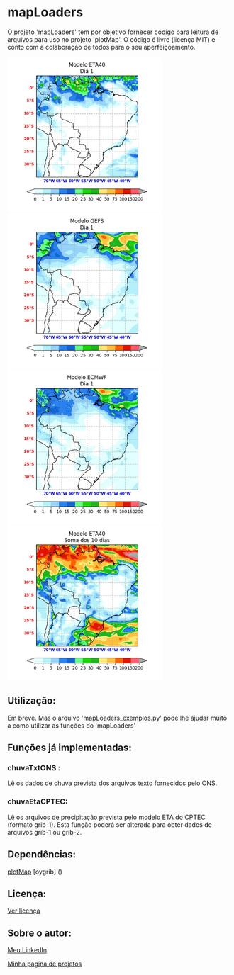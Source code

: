 # mapLoaders
O projeto 'mapLoaders' tem por objetivo fornecer código para leitura de arquivos para uso no projeto 'plotMap'.
O código é livre (licença MIT) e conto com a colaboração de todos para o seu aperfeiçoamento.

<img src="txtsONS/Saida/ETA40_fig_dia_1.jpg" width="350"> <img src="txtsONS/Saida/GEFS_fig_dia_1.jpg" width="350"> <img src="txtsONS/Saida/ECMWF_fig_dia_1.jpg" width="350"> <img src="txtsONS/Saida/ETA40_fig_total.jpg" width="350">



## Utilização:

Em breve. Mas o arquivo 'mapLoaders_exemplos.py' pode lhe ajudar muito a como utilizar as funções do 'mapLoaders'



## Funções já implementadas:

### chuvaTxtONS :
Lê os dados de chuva prevista dos arquivos texto fornecidos pelo ONS.

### chuvaEtaCPTEC:
Lê os arquivos de precipitação prevista pelo modelo ETA do CPTEC (formato grib-1). 
Esta função poderá ser alterada para obter dados de arquivos grib-1 ou grib-2.


## Dependências:

[plotMap](https://github.com/NelsonBittencourt/plotMap)
[oygrib] ()


## Licença:

[Ver licença](LICENSE)



## Sobre o autor:

[Meu LinkedIn](http://www.linkedin.com/in/nelsonrossibittencourt)

[Minha página de projetos](http://www.nrbenergia.somee.com)


